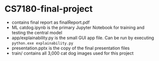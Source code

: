 # CS7180-final-project
- contains final report as finalReport.pdf
- ML catdog.ipynb is the primary Jupyter Notebook for training and testing the central model
- app/explainability.py is the small GUI app file. Can be run by executing `python.exe explainability.py`
- presentation.pptx is the copy of the final presentation files
- train/ contains all 3,000 cat dog images used for this project
